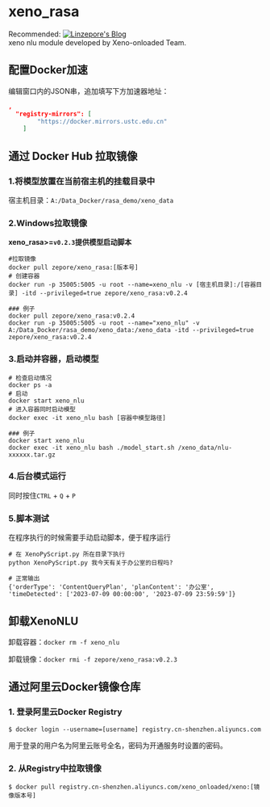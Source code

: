 # xeno_rasa
Recommended: [![Linzepore's Blog](https://img.shields.io/badge/xeno--rasa-v0.2.4-ffb02e.svg)](https://hub.docker.com/r/zepore/xeno_rasa)  
xeno nlu module developed by Xeno-onloaded Team.

## 配置Docker加速

编辑窗口内的JSON串，追加填写下方加速器地址：

```json
,
  "registry-mirrors": [
        "https://docker.mirrors.ustc.edu.cn"
    ]
```



## 通过 Docker Hub 拉取镜像

### 1.将模型放置在当前宿主机的挂载目录中

宿主机目录：`A:/Data_Docker/rasa_demo/xeno_data`

### 2.Windows拉取镜像

**xeno_rasa>=`v0.2.3`提供模型启动脚本**

```shell
#拉取镜像
docker pull zepore/xeno_rasa:[版本号]
# 创建容器
docker run -p 35005:5005 -u root --name=xeno_nlu -v [宿主机目录]:/[容器目录] -itd --privileged=true zepore/xeno_rasa:v0.2.4

### 例子
docker pull zepore/xeno_rasa:v0.2.4
docker run -p 35005:5005 -u root --name="xeno_nlu" -v A:/Data_Docker/rasa_demo/xeno_data:/xeno_data -itd --privileged=true zepore/xeno_rasa:v0.2.4
```

### 3.启动并容器，启动模型

```shell
# 检查启动情况
docker ps -a
# 启动
docker start xeno_nlu
# 进入容器同时启动模型
docker exec -it xeno_nlu bash [容器中模型路径]

### 例子
docker start xeno_nlu
docker exec -it xeno_nlu bash ./model_start.sh /xeno_data/nlu-xxxxxx.tar.gz
```

### 4.后台模式运行

同时按住`CTRL` + `Q` + `P`

### 5.脚本测试

在程序执行的时候需要手动启动脚本，便于程序运行

```
# 在 XenoPyScript.py 所在目录下执行
python XenoPyScript.py 我今天有关于办公室的日程吗?

# 正常输出
{'orderType': 'ContentQueryPlan', 'planContent': '办公室', 'timeDetected': ['2023-07-09 00:00:00', '2023-07-09 23:59:59']}
```



## 卸载XenoNLU

卸载容器：`docker rm -f xeno_nlu`

卸载镜像：`docker rmi -f zepore/xeno_rasa:v0.2.3`



## 通过阿里云Docker镜像仓库

### 1. 登录阿里云Docker Registry

```
$ docker login --username=[username] registry.cn-shenzhen.aliyuncs.com
```

用于登录的用户名为阿里云账号全名，密码为开通服务时设置的密码。

### 2. 从Registry中拉取镜像

```
$ docker pull registry.cn-shenzhen.aliyuncs.com/xeno_onloaded/xeno:[镜像版本号]
```
